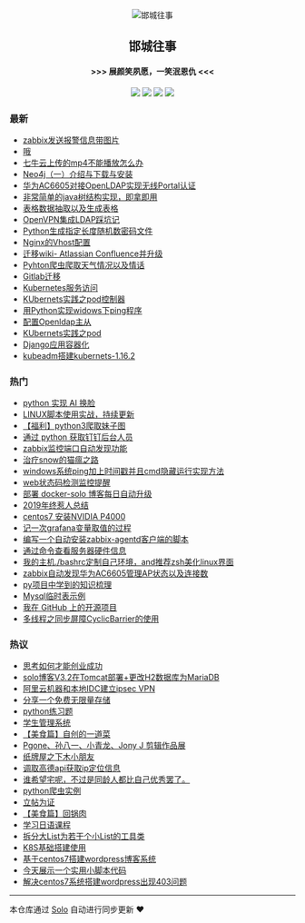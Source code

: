 <p align="center"><img alt="邯城往事" src="https://img.hacpai.com/file/2019/11/guohui-e67e7b3b.png"></p><h2 align="center">
邯城往事
</h2>

<h4 align="center">               >>>  展颜笑夙愿，一笑泯恩仇 <<<</h4>
<p align="center"><a title="邯城往事" target="_blank" href="https://github.com/cuijianzhe/solo-blog"><img src="https://img.shields.io/github/last-commit/cuijianzhe/solo-blog.svg?style=flat-square&color=FF9900"></a>
<a title="GitHub repo size in bytes" target="_blank" href="https://github.com/cuijianzhe/solo-blog"><img src="https://img.shields.io/github/repo-size/cuijianzhe/solo-blog.svg?style=flat-square"></a>
<a title="Solo Version" target="_blank" href="https://github.com/88250/solo/releases"><img src="https://img.shields.io/badge/solo-4.2.0-f1e05a.svg?style=flat-square&color=blueviolet"></a>
<a title="Hits" target="_blank" href="https://github.com/88250/hits"><img src="https://hits.b3log.org/cuijianzhe/solo-blog.svg"></a></p>

### 最新

* [zabbix发送报警信息带图片](https://www.cjzshilong.cn/articles/2020/07/09/1594290006252.html)
* [哦](https://www.cjzshilong.cn/articles/2020/07/09/1594274450978.html)
* [七牛云上传的mp4不能播放怎么办](https://www.cjzshilong.cn/articles/2020/07/04/1593823669011.html)
* [Neo4j（一）介绍与下载与安装](https://www.cjzshilong.cn/articles/2020/07/04/1593821933784.html)
* [华为AC6605对接OpenLDAP实现无线Portal认证](https://www.cjzshilong.cn/articles/2020/06/30/1593502682903.html)
* [非常简单的java树结构实现，即拿即用](https://www.cjzshilong.cn/articles/2020/06/24/1592979467491.html)
* [表格数据抽取以及生成表格](https://www.cjzshilong.cn/articles/2020/06/02/1591098366985.html)
* [OpenVPN集成LDAP踩坑记](https://www.cjzshilong.cn/articles/2020/05/20/1589939911381.html)
* [Python生成指定长度随机数密码文件](https://www.cjzshilong.cn/articles/2020/05/14/1589459519906.html)
* [Nginx的Vhost配置](https://www.cjzshilong.cn/articles/2020/05/12/1589284354518.html)
* [迁移wiki- Atlassian Confluence并升级](https://www.cjzshilong.cn/articles/2020/05/07/1588851186350.html)
* [Pyhton爬虫爬取天气情况以及情话](https://www.cjzshilong.cn/articles/2020/04/30/1588249393623.html)
* [Gitlab迁移](https://www.cjzshilong.cn/articles/2020/04/25/1587784213122.html)
* [Kubernetes服务访问](https://www.cjzshilong.cn/articles/2020/04/23/1587624487440.html)
* [KUbernets实践之pod控制器](https://www.cjzshilong.cn/articles/2020/04/22/1587528230774.html)
* [用Python实现widows下ping程序](https://www.cjzshilong.cn/articles/2020/04/18/1587188601330.html)
* [配置Openldap主从](https://www.cjzshilong.cn/articles/2020/04/16/1587026602880.html)
* [KUbernets实践之pod](https://www.cjzshilong.cn/articles/2020/04/16/1587015956420.html)
* [Django应用容器化 ](https://www.cjzshilong.cn/articles/2020/04/12/1586677258146.html)
* [kubeadm搭建kubernets-1.16.2](https://www.cjzshilong.cn/articles/2020/04/10/1586510174363.html)

### 热门

* [python 实现 AI 换脸](https://www.cjzshilong.cn/articles/2019/08/31/1567234676723.html)
* [LINUX脚本使用实战，持续更新](https://www.cjzshilong.cn/articles/2019/03/16/1552705047941.html)
* [【福利】python3爬取妹子图](https://www.cjzshilong.cn/articles/2019/08/20/1566301838555.html)
* [通过 python 获取钉钉后台人员](https://www.cjzshilong.cn/articles/2019/09/20/1568981823765.html)
* [zabbix监控端口自动发现功能](https://www.cjzshilong.cn/articles/2019/04/25/1556156913542.html)
* [治疗snow的猫瘟之路](https://www.cjzshilong.cn/articles/2019/05/16/1557975252062.html)
* [windows系统ping加上时间戳并且cmd隐藏运行实现方法](https://www.cjzshilong.cn/articles/2019/05/15/1557907158513.html)
* [web状态码检测监控提醒](https://www.cjzshilong.cn/articles/2019/09/07/1567826678848.html)
* [部署 docker-solo 博客每日自动升级](https://www.cjzshilong.cn/articles/2019/04/10/1554909820806.html)
* [2019年终惹人总结](https://www.cjzshilong.cn/articles/2019/12/28/1577514362771.html)
* [centos7 安装NVIDIA P4000](https://www.cjzshilong.cn/articles/2019/04/18/1555574565055.html)
* [记一次grafana变量取值的过程](https://www.cjzshilong.cn/articles/2019/04/16/1555410740995.html)
* [编写一个自动安装zabbix-agentd客户端的脚本](https://www.cjzshilong.cn/articles/2019/04/07/1554637687016.html)
* [通过命令查看服务器硬件信息](https://www.cjzshilong.cn/articles/2019/04/23/1556013126298.html)
* [我的主机./bashrc定制自己环境，and推荐zsh美化linux界面](https://www.cjzshilong.cn/articles/2019/05/08/1557298336838.html)
* [zabbix自动发现华为AC6605管理AP状态以及连接数](https://www.cjzshilong.cn/articles/2019/08/05/1564987766272.html)
* [py项目中学到的知识梳理](https://www.cjzshilong.cn/articles/2019/06/14/1560505233857.html)
* [Mysql临时表示例](https://www.cjzshilong.cn/articles/2019/04/27/1556346607629.html)
* [我在 GitHub 上的开源项目](https://www.cjzshilong.cn/my-github-repos)
* [多线程之同步屏障CyclicBarrier的使用](https://www.cjzshilong.cn/articles/2019/04/10/1554887221480.html)

### 热议

* [思考如何才能创业成功](https://www.cjzshilong.cn/articles/2019/06/21/1561087069892.html)
* [solo博客V3.2在Tomcat部署+更改H2数据库为MariaDB](https://www.cjzshilong.cn/articles/2019/03/05/1551783677422.html)
* [阿里云机器和本地IDC建立ipsec VPN](https://www.cjzshilong.cn/articles/2019/03/16/1552720730829.html)
* [分享一个免费无限量存储](https://www.cjzshilong.cn/articles/2019/11/28/1573885158540.html)
* [python练习题](https://www.cjzshilong.cn/articles/2019/06/05/1559716535382.html)
* [学生管理系统](https://www.cjzshilong.cn/articles/2019/08/02/1564728341878.html)
* [【美食篇】自创的一道菜](https://www.cjzshilong.cn/articles/2019/11/02/1572697457928.html)
* [Pgone、孙八一、小青龙、Jony J 剪辑作品展](https://www.cjzshilong.cn/articles/2019/03/05/1551798496474.html)
* [纸牌屋之下木小朋友](https://www.cjzshilong.cn/articles/2019/03/06/1551875166137.html)
* [调取高德api获取ip定位信息](https://www.cjzshilong.cn/articles/2019/03/08/1552013816021.html)
* [谁希望宅呢，不过是同龄人都比自己优秀罢了。](https://www.cjzshilong.cn/articles/2019/03/09/1552066775891.html)
* [python爬虫实例](https://www.cjzshilong.cn/articles/2019/07/18/1563449508471.html)
* [立帖为证](https://www.cjzshilong.cn/articles/2019/08/16/1565946389609.html)
* [【美食篇】回锅肉](https://www.cjzshilong.cn/articles/2019/11/02/1572677111441.html)
* [学习日语课程](https://www.cjzshilong.cn/articles/2019/11/03/1572744813413.html)
* [拆分大List为若干个小List的工具类](https://www.cjzshilong.cn/articles/2019/12/02/1575250640223.html)
* [K8S基础搭建使用](https://www.cjzshilong.cn/articles/2019/12/12/1576117964389.html)
* [基于centos7搭建wordpress博客系统](https://www.cjzshilong.cn/articles/2019/03/05/1551795070444.html)
* [今天展示一个实用小脚本代码](https://www.cjzshilong.cn/articles/2019/03/08/1552010192689.html)
* [解决centos7系统搭建wordpress出现403问题](https://www.cjzshilong.cn/articles/2019/03/15/1552647096813.html)

---

本仓库通过 [Solo](https://github.com/88250/solo) 自动进行同步更新 ❤️ 